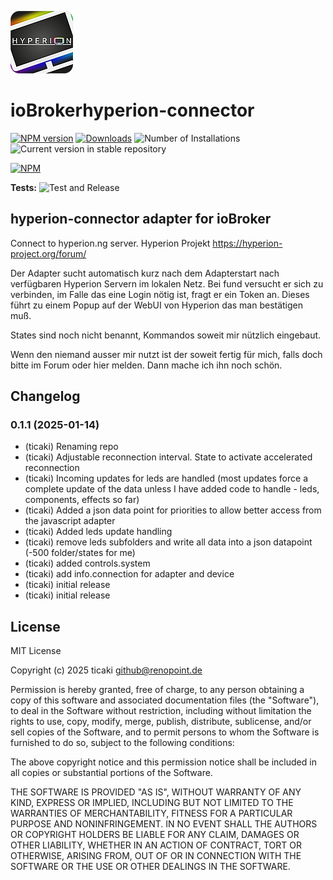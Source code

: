 ![Logo](admin/hyperion-connector.png)
# ioBrokerhyperion-connector

[![NPM version](https://img.shields.io/npm/v/iobrokerhyperion-connector.svg)](https://www.npmjs.com/package/iobrokerhyperion-connector)
[![Downloads](https://img.shields.io/npm/dm/iobrokerhyperion-connector.svg)](https://www.npmjs.com/package/iobrokerhyperion-connector)
![Number of Installations](https://iobroker.live/badges/hyperion-connector-installed.svg)
![Current version in stable repository](https://iobroker.live/badges/hyperion-connector-stable.svg)

[![NPM](https://nodei.co/npm/iobrokerhyperion-connector.png?downloads=true)](https://nodei.co/npm/iobrokerhyperion-connector/)

**Tests:** ![Test and Release](https://github.com/ticaki/ioBrokerhyperion-connector/workflows/Test%20and%20Release/badge.svg)

## hyperion-connector adapter for ioBroker

Connect to hyperion.ng server. Hyperion Projekt https://hyperion-project.org/forum/

Der Adapter sucht automatisch kurz nach dem Adapterstart nach verfügbaren Hyperion Servern im lokalen Netz.
Bei fund versucht er sich zu verbinden, im Falle das eine Login nötig ist, fragt er ein Token an.
Dieses führt zu einem Popup auf der WebUI von Hyperion das man bestätigen muß. 

States sind noch nicht benannt, Kommandos soweit mir nützlich eingebaut.

Wenn den niemand ausser mir nutzt ist der soweit fertig für mich, falls doch bitte im Forum oder hier melden.
Dann mache ich ihn noch schön.

## Changelog
<!--
	Placeholder for the next version (at the beginning of the line):
	### **WORK IN PROGRESS**
-->
### 0.1.1 (2025-01-14)
* (ticaki) Renaming repo
* (ticaki) Adjustable reconnection interval. State to activate accelerated reconnection
* (ticaki) Incoming updates for leds are handled (most updates force a complete update of the data unless I have added code to handle - leds, components, effects so far)
* (ticaki) Added a json data point for priorities to allow better access from the javascript adapter
* (ticaki) Added leds update handling
* (ticaki) remove leds subfolders and write all data into a json datapoint (-500 folder/states for me)
* (ticaki) added controls.system
* (ticaki) add info.connection for adapter and device
* (ticaki) initial release
* (ticaki) initial release

## License
MIT License

Copyright (c) 2025 ticaki <github@renopoint.de>

Permission is hereby granted, free of charge, to any person obtaining a copy
of this software and associated documentation files (the "Software"), to deal
in the Software without restriction, including without limitation the rights
to use, copy, modify, merge, publish, distribute, sublicense, and/or sell
copies of the Software, and to permit persons to whom the Software is
furnished to do so, subject to the following conditions:

The above copyright notice and this permission notice shall be included in all
copies or substantial portions of the Software.

THE SOFTWARE IS PROVIDED "AS IS", WITHOUT WARRANTY OF ANY KIND, EXPRESS OR
IMPLIED, INCLUDING BUT NOT LIMITED TO THE WARRANTIES OF MERCHANTABILITY,
FITNESS FOR A PARTICULAR PURPOSE AND NONINFRINGEMENT. IN NO EVENT SHALL THE
AUTHORS OR COPYRIGHT HOLDERS BE LIABLE FOR ANY CLAIM, DAMAGES OR OTHER
LIABILITY, WHETHER IN AN ACTION OF CONTRACT, TORT OR OTHERWISE, ARISING FROM,
OUT OF OR IN CONNECTION WITH THE SOFTWARE OR THE USE OR OTHER DEALINGS IN THE
SOFTWARE.